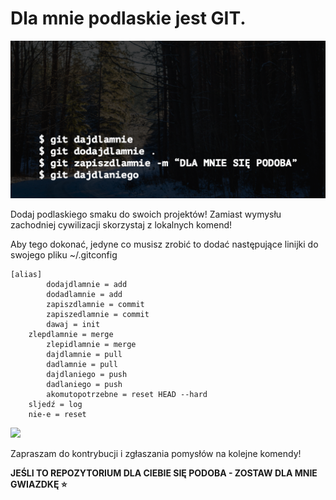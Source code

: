 

# Dla mnie podlaskie jest GIT.

![](assets/podlaskiegit.png)

Dodaj podlaskiego smaku do swoich projektów! Zamiast wymysłu zachodniej cywilizacji skorzystaj z lokalnych komend!

Aby tego dokonać, jedyne co musisz zrobić to dodać następujące linijki do swojego pliku ~/.gitconfig

```
[alias]
        dodajdlamnie = add
        dodadlamnie = add
        zapiszdlamnie = commit
        zapiszedlamnie = commit
        dawaj = init
	zlepdlamnie = merge
        zlepidlamnie = merge
        dajdlamnie = pull 
        dadlamnie = pull
        dajdlaniego = push
        dadlaniego = push
        akomutopotrzebne = reset HEAD --hard
	sljedź = log
	nie-e = reset
```


![](assets/terminal.gif)

Zapraszam do kontrybucji i zgłaszania pomysłów na kolejne komendy! 

**JEŚLI TO REPOZYTORIUM DLA CIEBIE SIĘ PODOBA - ZOSTAW DLA MNIE GWIAZDKĘ ⭐️**
